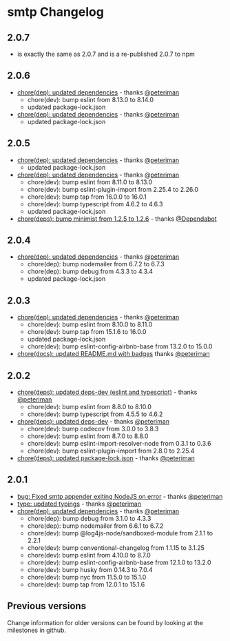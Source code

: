 # smtp Changelog

## 2.0.7

- is exactly the same as 2.0.7 and is a re-published 2.0.7 to npm

## 2.0.6

- [chore(dep): updated dependencies](https://github.com/log4js-node/smtp/pull/41) - thanks [@peteriman](https://github.com/peteriman)
  - chore(dev): bump eslint from 8.13.0 to 8.14.0
  - updated package-lock.json
- [chore(dep): updated dependencies](https://github.com/log4js-node/smtp/pull/40) - thanks [@peteriman](https://github.com/peteriman)
  - updated package-lock.json

## 2.0.5

- [chore(dep): updated dependencies](https://github.com/log4js-node/smtp/pull/38) - thanks [@peteriman](https://github.com/peteriman)
  - updated package-lock.json
- [chore(dep): updated dependencies](https://github.com/log4js-node/smtp/pull/37) - thanks [@peteriman](https://github.com/peteriman)
  - chore(dev): bump eslint from 8.11.0 to 8.13.0
  - chore(dev): bump eslint-plugin-import from 2.25.4 to 2.26.0
  - chore(dev): bump tap from 16.0.0 to 16.0.1
  - chore(dev): bump typescript from 4.6.2 to 4.6.3
  - updated package-lock.json
- [chore(deps): bump minimist from 1.2.5 to 1.2.6](https://github.com/log4js-node/smtp/pull/36) - thanks [@Dependabot](https://github.com/dependabot)

## 2.0.4

- [chore(dep): updated dependencies](https://github.com/log4js-node/smtp/pull/34) - thanks [@peteriman](https://github.com/peteriman)
  - chore(dep): bump nodemailer from 6.7.2 to 6.7.3
  - chore(dep): bump debug from 4.3.3 to 4.3.4
  - updated package-lock.json

## 2.0.3

- [chore(dep): updated dependencies](https://github.com/log4js-node/smtp/pull/31) - thanks [@peteriman](https://github.com/peteriman)
  - chore(dev): bump eslint from 8.10.0 to 8.11.0
  - chore(dev): bump tap from 15.1.6 to 16.0.0
  - updated package-lock.json
  - chore(dev): bump eslint-config-airbnb-base from 13.2.0 to 15.0.0
- [chore(docs): updated README.md with badges](https://github.com/log4js-node/smtp/pull/32) thanks [@peteriman](https://github.com/peteriman)

## 2.0.2

- [chore(deps): updated deps-dev (eslint and typescript)](https://github.com/log4js-node/smtp/pull/29) - thanks [@peteriman](https://github.com/peteriman)
  - chore(dev): bump eslint from 8.8.0 to 8.10.0
  - chore(dev): bump typescript from 4.5.5 to 4.6.2 
- [chore(deps): updated deps-dev](https://github.com/log4js-node/smtp/pull/28) - thanks [@peteriman](https://github.com/peteriman)
  - chore(dev): bump codecov from 3.0.0 to 3.8.3
  - chore(dev): bump eslint from 8.7.0 to 8.8.0
  - chore(dev): bump eslint-import-resolver-node from 0.3.1 to 0.3.6
  - chore(dev): bump eslint-plugin-import from 2.8.0 to 2.25.4
- [chore(deps): updated package-lock.json](https://github.com/log4js-node/smtp/pull/27) - thanks [@peteriman](https://github.com/peteriman)

## 2.0.1

- [bug: Fixed smtp appender exiting NodeJS on error](https://github.com/log4js-node/smtp/pull/20) - thanks [@peteriman](https://github.com/peteriman)
- [type: updated typings](https://github.com/log4js-node/smtp/pull/25) - thanks [@peteriman](https://github.com/peteriman)
- [chore(dep): updated dependencies](https://github.com/log4js-node/smtp/pull/21) - thanks [@peteriman](https://github.com/peteriman)
  - chore(dep): bump debug from 3.1.0 to 4.3.3
  - chore(dep): bump nodemailer from 6.6.1 to 6.7.2
  - chore(dev): bump @log4js-node/sandboxed-module from 2.1.1 to 2.2.1
  - chore(dev): bump conventional-changelog from 1.1.15 to 3.1.25
  - chore(dev): bump eslint from 4.10.0 to 8.7.0
  - chore(dev): bump eslint-config-airbnb-base from 12.1.0 to 13.2.0
  - chore(dev): bump husky from 0.14.3 to 7.0.4
  - chore(dev): bump nyc from 11.5.0 to 15.1.0
  - chore(dev): bump tap from 12.0.1 to 15.1.6

## Previous versions

Change information for older versions can be found by looking at the milestones in github.
